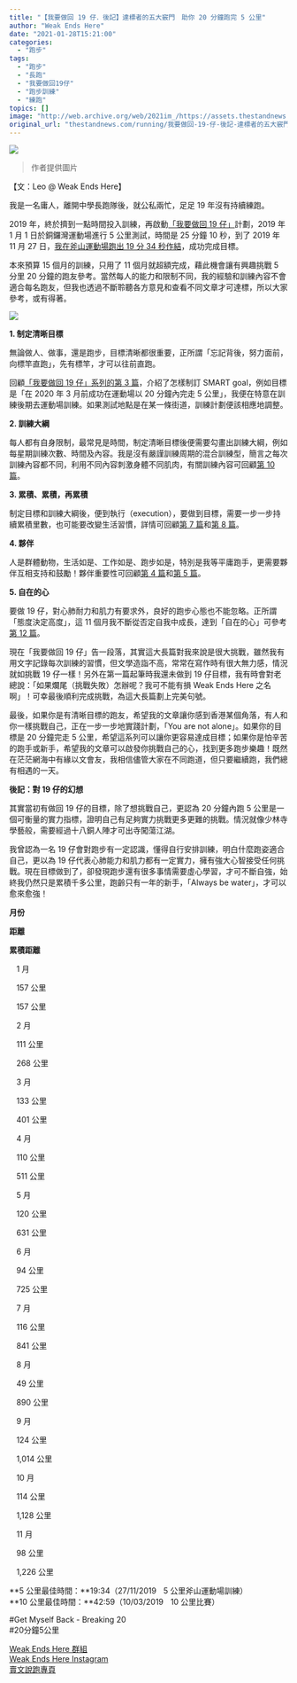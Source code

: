 ```yaml
---
title: "【我要做回 19 仔．後記】達標者的五大竅門　助你 20 分鐘跑完 5 公里"
author: "Weak Ends Here"
date: "2021-01-28T15:21:00"
categories:
  - "跑步"
tags:
  - "跑步"
  - "長跑"
  - "我要做回19仔"
  - "跑步訓練"
  - "練跑"
topics: []
image: "http://web.archive.org/web/2021im_/https://assets.thestandnews.com/media/photos/143978952_zgfD4_XQQpZf0.jpg"
original_url: "thestandnews.com/running/我要做回-19-仔-後記-達標者的五大竅門-助你-20-分鐘跑完-5-公里"
---
```

![](http://web.archive.org/web/2021im_/https://assets.thestandnews.com/media/photos/143978952_zgfD4_XQQpZf0.jpg)
> 作者提供圖片

【文：Leo @ Weak Ends Here】

我是一名庸人，離開中學長跑隊後，就公私兩忙，足足 19 年沒有持續練跑。

2019 年，終於擠到一點時間投入訓練，再啟動[「我要做回 19 仔」](../../tag/%E6%88%91%E8%A6%81%E5%81%9A%E5%9B%9E19%E4%BB%94/)計劃，2019 年 1 月 1 日於銅鑼灣運動場進行 5 公里測試，時間是 25 分鐘 10 秒，到了 2019 年 11 月 27 日，[我在斧山運動場跑出 19 分 34 秒作結](../../running/%E6%88%91%E8%A6%81%E5%81%9A%E5%9B%9E-19-%E4%BB%94-16-%E6%88%90%E6%95%97%E6%8F%AD%E6%9B%89-%E6%8C%91%E6%88%B0-19-%E5%B9%B4%E5%89%8D%E8%87%AA%E5%B7%B1%E7%9A%84%E6%B1%BA%E5%8B%9D%E6%99%82%E5%88%BB/)，成功完成目標。

本來預算 15 個月的訓練，只用了 11 個月就超額完成，藉此機會讓有興趣挑戰 5 分里 20 分鐘的跑友參考。當然每人的能力和限制不同，我的經驗和訓練內容不會適合每名跑友，但我也透過不斷聆聽各方意見和查看不同文章才可達標，所以大家參考，或有得著。

![](http://web.archive.org/web/2021im_/https://assets.thestandnews.com/media/photos/141891124_cjSjd_sMPAOQ9.jpg)

**1\. 制定清晰目標**

無論做人、做事，還是跑步，目標清晰都很重要，正所謂「忘記背後，努力面前，向標竿直跑」，先有標竿，才可以往前直跑。

回顧[「我要做回 19 仔」系列的第 3 篇](../../running/%E6%88%91%E8%A6%81%E5%81%9A%E5%9B%9E-19-%E4%BB%94-3-%E9%81%8B%E7%94%A8%E5%95%86%E6%A5%AD%E7%AE%A1%E7%90%86%E7%9F%A5%E8%AD%98%E1%85%A0%E5%88%B6%E8%A8%82%E6%88%91%E7%9A%84-19-%E4%BB%94%E8%A8%88%E5%8A%83/)，介紹了怎樣制訂 SMART goal，例如目標是「在 2020 年 3 月前成功在運動場以 20 分鐘內完走 5 公里」，我便在特意在訓練後期去運動場訓練。如果測試地點是在某一條街道，訓練計劃便該相應地調整。

**2\. 訓練大綱**

每人都有自身限制，最常見是時間，制定清晰目標後便需要勾畫出訓練大綱，例如每星期訓練次數、時間及內容。我是沒有嚴謹訓練周期的混合訓練型，簡言之每次訓練內容都不同，利用不同內容刺激身體不同肌肉，有關訓練內容可回顧[第 10 篇](../../running/%E6%88%91%E8%A6%81%E5%81%9A%E5%9B%9E-19-%E4%BB%94-10-%E5%86%AC%E5%A4%8F%E5%A4%A7%E4%B8%8D%E5%90%8C%E1%85%A0%E5%A4%8F%E5%AD%A3%E7%B7%B4%E8%B7%91%E4%BA%94%E5%A4%A7%E7%AB%85%E9%96%80/)。

**3\. 累積、累積，再累積**

制定目標和訓練大綱後，便到執行（execution），要做到目標，需要一步一步持續累積里數，也可能要改變生活習慣，詳情可回顧[第 7 篇](../../running/%E6%88%91%E8%A6%81%E5%81%9A%E5%9B%9E-19-%E4%BB%94-7-%E9%87%91%E6%AF%9B%E6%95%99%E8%B7%AF-%E7%A7%8B%E5%86%AC%E6%89%8D%E7%B7%B4%E7%BF%92%E1%85%A0%E6%B2%92%E6%9C%89%E7%B4%AF%E7%A9%8D%E1%85%A0%E8%87%AA%E7%84%B6%E6%B2%92%E6%9C%89%E6%88%90%E7%B8%BE/)和[第 8 篇](../../running/%E6%88%91%E8%A6%81%E5%81%9A%E5%9B%9E-19-%E4%BB%94-8-%E5%9B%9E%E6%AD%B8%E8%B7%91%E9%81%93%E7%AC%AC%E4%B8%80%E5%AD%A3%E1%85%A0%E5%87%BA%E5%B7%AE%E8%90%BD%E9%9B%A8%E1%85%A0%E7%B7%B4%E8%B7%91%E6%9C%89%E6%B3%95/)。

**4\. 夥伴**

人是群體動物，生活如是、工作如是、跑步如是，特別是我等平庸跑手，更需要夥伴互相支持和鼓勵！夥伴重要性可回顧[第 4 篇](../../running/%E6%88%91%E8%A6%81%E5%81%9A%E5%9B%9E-19-%E4%BB%94-4-%E4%BA%BA%E5%88%B0%E4%B8%AD%E5%B9%B4-%E7%94%B1%E4%B8%80%E7%BE%A4%E4%BA%BA%E8%AE%8A%E6%88%90%E4%B8%80%E5%80%8B%E4%BA%BA-%E7%8F%BE%E5%9C%A8/)和[第 5 篇](../../running/%E6%88%91%E8%A6%81%E5%81%9A%E5%9B%9E-19-%E4%BB%94-5-19-%E4%BB%94%E7%9A%84%E6%9C%8B%E5%8F%8B-19-%E5%94%94-19/)。

**5\. 自在的心**

要做 19 仔，對心肺耐力和肌力有要求外，良好的跑步心態也不能忽略。正所謂「態度決定高度」，這 11 個月我不斷從否定自我中成長，達到「自在的心」可參考[第 12 篇](../../running/%E6%88%91%E8%A6%81%E5%81%9A%E5%9B%9E-19-%E4%BB%94-12-%E4%BA%BA%E9%A1%9E%E6%98%AF%E6%B2%92%E6%9C%89%E6%A5%B5%E9%99%90%E7%9A%84-%E4%B8%8D%E8%A6%81%E8%87%AA%E6%88%91%E8%A8%AD%E9%99%90-%E7%9B%B8%E4%BF%A1%E5%B0%B1%E5%8F%AF%E4%BB%A5%E5%81%9A%E5%88%B0/)。

現在「我要做回 19 仔」告一段落，其實這大長篇對我來說是很大挑戰，雖然我有用文字記錄每次訓練的習慣，但文學造詣不高，常常在寫作時有很大無力感，情況就如挑戰 19 仔一樣！另外在第一篇起筆時我還未做到 19 仔目標，我有時會對老總說：「如果爛尾（挑戰失敗）怎辦呢？我可不能有損 Weak Ends Here 之名啊」！可幸最後順利完成挑戰，為這大長篇劃上完美句號。

最後，如果你是有清晰目標的跑友，希望我的文章讓你感到香港某個角落，有人和你一樣挑戰自己，正在一步一步地實踐計劃，「You are not alone」。如果你的目標是 20 分鐘完走 5 公里，希望這系列可以讓你更容易達成目標；如果你是怕辛苦的跑手或新手，希望我的文章可以啟發你挑戰自己的心，找到更多跑步樂趣！既然在茫茫網海中有緣以文會友，我相信儘管大家在不同跑道，但只要繼續跑，我們總有相遇的一天。

**後記：對 19 仔的幻想**

其實當初有做回 19 仔的目標，除了想挑戰自己，更認為 20 分鐘內跑 5 公里是一個可衡量的實力指標，證明自己有足夠實力挑戰更多更難的挑戰。情況就像少林寺學藝般，需要經過十八銅人陣才可出寺闖蕩江湖。

我曾認為一名 19 仔會對跑步有一定認識，懂得自行安排訓練，明白什麼跑姿適合自己，更以為 19 仔代表心肺能力和肌力都有一定實力，擁有強大心智接受任何挑戰。現在目標做到了，卻發現跑步還有很多事情需要虛心學習，才可不斷自強，始終我仍然只是累積千多公里，跑齡只有一年的新手，「Always be water」，才可以愈來愈強！

**月份**

**距離**

**累積距離**

ㅤ1 月ㅤ

ㅤ157 公里ㅤ

ㅤ157 公里ㅤ

ㅤ2 月ㅤ

ㅤ111 公里ㅤ

ㅤ268 公里ㅤ

ㅤ3 月ㅤ

ㅤ133 公里ㅤ

ㅤ401 公里ㅤ

ㅤ4 月ㅤ

ㅤ110 公里ㅤ

ㅤ511 公里ㅤ

ㅤ5 月ㅤ

ㅤ120 公里ㅤ

ㅤ631 公里ㅤ

ㅤ6 月ㅤ

ㅤ94 公里ㅤ

ㅤ725 公里ㅤ

ㅤ7 月ㅤ

ㅤ116 公里ㅤ

ㅤ841 公里ㅤ

ㅤ8 月ㅤ

ㅤ49 公里ㅤ

ㅤ890 公里ㅤ

ㅤ9 月ㅤ

ㅤ124 公里ㅤ

ㅤ1,014 公里ㅤ

ㅤ10 月ㅤ

ㅤ114 公里ㅤ

ㅤ1,128 公里ㅤ

ㅤ11 月ㅤ

ㅤ98 公里ㅤ

ㅤ1,226 公里ㅤ

**5 公里最佳時間：**19:34（27/11/2019ㅤ5 公里斧山運動場訓練）  
**10 公里最佳時間：**42:59（10/03/2019ㅤ10 公里比賽）

#Get Myself Back - Breaking 20  
#20分鐘5公里

[Weak Ends Here 群組](http://web.archive.org/web/20211229092655/https://www.facebook.com/groups/498772610150499/)  
[Weak Ends Here Instagram](http://web.archive.org/web/20211229092655/https://www.instagram.com/weak.ends.here/)  
[賣文說跑專頁](http://web.archive.org/web/20211229092655/https://www.facebook.com/1841803306084163/)